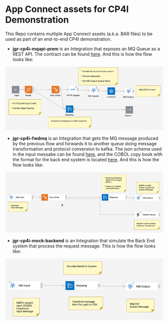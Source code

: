 # App Connect assets for CP4I Demonstration

This Repo contains multiple App Connect assets (a.k.a. BAR files) to be used as part of an end-to-end CP4I demonstration.

* **jgr-cp4i-mqapi-prem** is an Integration that exposes an MQ Queue as a REST API. The contract can be found [here](https://github.com/gomezrjo/cp4idemo/blob/main/artifacts/jgr-cp4i-mqapi-prem.json). And this is how the flow looks like:

![ACE Integrations Image 0](images/jgr-cp4i-mqapi-prem.png)

* **jgr-cp4i-fwdmq** is an Integration that gets the MQ message produced by the previous flow and forwards it to another queue doing message transformation and protocol conversion to kafka. The json schema used in the input messabe can be found [here](https://github.com/gomezrjo/cp4idemo/blob/main/artifacts/contact.json), and the COBOL copy book with the format for the back end system is located [here](https://github.com/gomezrjo/cp4idemo/blob/main/artifacts/contact.cpy). And this is how the flow looks like:

![ACE Integrations Image 1](images/jgr-cp4i-fwdmq.png)

* **jgr-cp4i-mock-backend** is an Integration that simulate the Back End system that process the request message. This is how the flow looks like:

![ACE Integrations Image 2](images/jgr-cp4i-mock-backend.png)
